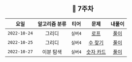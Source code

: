 <div align="center">
  
  ## 📅 7주차

| 요일 | 알고리즘 분류 | 티어  | 문제| 내풀이 |
| :---: | :---: | :---: | :---: | :---:|
|`2022-10-24`| 그리디 | `실버4` | [로프](https://www.acmicpc.net/problem/2217) | [풀이](https://github.com/jangwon3828/Algorithm_Competition-Study/blob/woohyeon/8%EC%A3%BC%EC%B0%A8/8%EC%A3%BC%EC%B0%A8_%EC%9A%B0%ED%98%84/%EB%A1%9C%ED%94%84.java) |
|`2022-10-25`| 그리디 | `실버4` | [수 찾기](https://www.acmicpc.net/problem/1920) | [풀이](https://github.com/jangwon3828/Algorithm_Competition-Study/blob/woohyeon/8%EC%A3%BC%EC%B0%A8/8%EC%A3%BC%EC%B0%A8_%EC%9A%B0%ED%98%84/%EC%88%98%20%EC%B0%BE%EA%B8%B0.java) |
|`2022-10-27`| 이분 탐색 | `실버4` | [숫자 카드](https://www.acmicpc.net/problem/10816) | [풀이](https://github.com/jangwon3828/Algorithm_Competition-Study/blob/woohyeon/8%EC%A3%BC%EC%B0%A8/8%EC%A3%BC%EC%B0%A8_%EC%9A%B0%ED%98%84/%EC%88%AB%EC%9E%90%20%EC%B9%B4%EB%93%9C2.java) |
</div>

